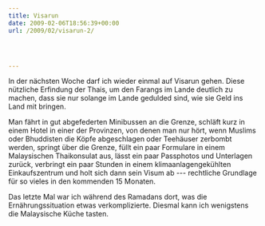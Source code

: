 ```yaml
---
title: Visarun
date: 2009-02-06T18:56:39+00:00
url: /2009/02/visarun-2/




---
```

In der nächsten Woche darf ich wieder einmal auf Visarun gehen. Diese nützliche Erfindung der Thais, um den Farangs im Lande deutlich zu machen, dass sie nur solange im Lande gedulded sind, wie sie Geld ins Land mit bringen.

Man fährt in gut abgefederten Minibussen an die Grenze, schläft kurz in einem Hotel in einer der Provinzen, von denen man nur hört, wenn Muslims oder Bhuddisten die Köpfe abgeschlagen oder Teehäuser zerbombt werden, springt über die Grenze, füllt ein paar Formulare in einem Malaysischen Thaikonsulat aus, lässt ein paar Passphotos und Unterlagen zurück, verbringt ein paar Stunden in einem klimaanlagengekühlten Einkaufszentrum und holt sich dann sein Visum ab --- rechtliche Grundlage für so vieles in den kommenden 15 Monaten.

Das letzte Mal war ich während des Ramadans dort, was die Ernährungssituation etwas verkomplizierte. Diesmal kann ich wenigstens die Malaysische Küche tasten.
